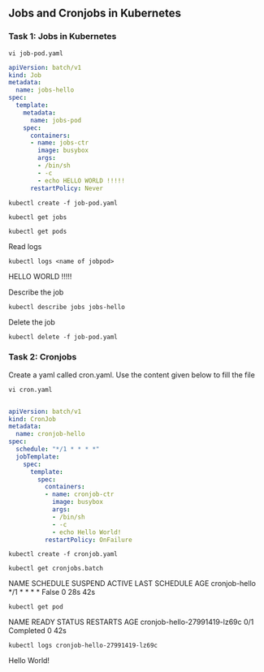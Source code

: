 ## Jobs and Cronjobs in Kubernetes

### Task 1: Jobs in Kubernetes 
```
vi job-pod.yaml
```
```yaml
apiVersion: batch/v1
kind: Job
metadata:
  name: jobs-hello
spec:
  template:
    metadata:
      name: jobs-pod
    spec:
      containers:
      - name: jobs-ctr
        image: busybox
        args:
        - /bin/sh
        - -c
        - echo HELLO WORLD !!!!!
      restartPolicy: Never
```
```
kubectl create -f job-pod.yaml
```
```
kubectl get jobs
```
```
kubectl get pods
```

Read logs 
```
kubectl logs <name of jobpod>
```
HELLO WORLD !!!!!

Describe the job
```
kubectl describe jobs jobs-hello
```
Delete the job
```
kubectl delete -f job-pod.yaml
```

### Task 2: Cronjobs 

Create a yaml called cron.yaml. Use the content given below to fill the file
```
vi cron.yaml
```
```yaml
 
apiVersion: batch/v1
kind: CronJob
metadata:
  name: cronjob-hello
spec:
  schedule: "*/1 * * * *"
  jobTemplate:
    spec:
      template:
        spec:
          containers:
          - name: cronjob-ctr
            image: busybox
            args:
            - /bin/sh
            - -c
            - echo Hello World!
          restartPolicy: OnFailure
```
```
kubectl create -f cronjob.yaml
```
```
kubectl get cronjobs.batch
```
NAME            SCHEDULE      SUSPEND   ACTIVE   LAST SCHEDULE   AGE
cronjob-hello   */1 * * * *   False     0        28s             42s
```
kubectl get pod
```
NAME                           READY   STATUS      RESTARTS   AGE
cronjob-hello-27991419-lz69c   0/1     Completed   0          42s
```
kubectl logs cronjob-hello-27991419-lz69c
```
Hello World!
